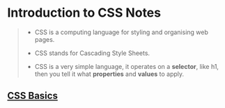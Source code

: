 # Introduction to CSS Notes

> * CSS is a computing language for styling and organising web pages.
>
> * CSS stands for Cascading Style Sheets.
>
> * CSS is a very simple language, it operates on a **selector**, like h1, then you tell it what **properties** and **values** to apply.

## [CSS Basics](https://developer.mozilla.org/en-US/docs/Learn/CSS/First_steps/What_is_CSS)  


